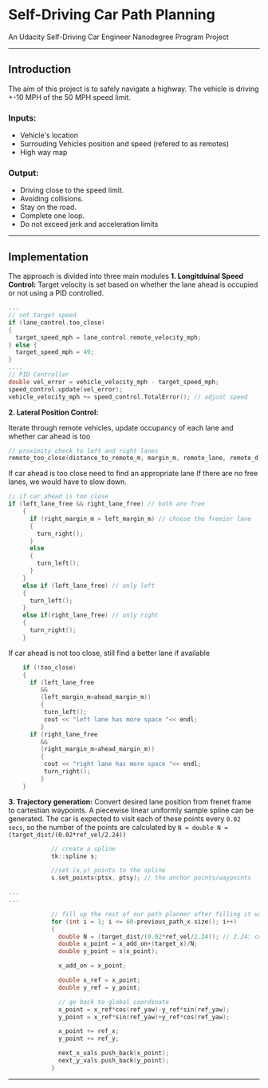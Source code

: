 # Self-Driving Car Path Planning
An Udacity Self-Driving Car Engineer Nanodegree Program Project

---

## Introduction
The aim of this project is to safely navigate a highway. The vehicle is driving +-10 MPH of the 50 MPH speed limit. 

### Inputs:
 - Vehicle's location
 - Surrouding Vehicles position and speed (refered to as remotes)
 - High way map

### Output:
 - Driving close to the speed limit.
 - Avoiding collisions.
 - Stay on the road.
 - Complete one loop.
 - Do not exceed jerk and acceleration limits
---

## Implementation
The approach is divided into three main modules
**1. Longitduinal Speed Control:** 
Target velocity is set based on whether the lane ahead is occupied or not using a PID controlled. 
```cpp
...
// set target speed
if (lane_control.too_close)
{
  target_speed_mph = lane_control.remote_velocity_mph;
} else {
  target_speed_mph = 49;
}
....
// PID Controller
double vel_error = vehicle_velocity_mph - target_speed_mph;
speed_control.update(vel_error);
vehicle_velocity_mph += speed_control.TotalError(); // adjust speed
```

**2. Lateral Position Control:** 

Iterate through remote vehicles, update occupancy of each lane and whether car ahead is too
```cpp
// proximity check to left and right lanes
remote_too_close(distance_to_remote_m, margin_m, remote_lane, remote_d);
```
If car ahead is too close need to find an appropriate lane
If there are no free lanes, we would have to slow down.
```cpp
// if car ahead is too close
if (left_lane_free && right_lane_free) // both are free
    {
      if (right_margin_m > left_margin_m) // choose the freeier lane
      {
        turn_right();
      } 
      else 
      {
        turn_left();
      }
    }
    else if (left_lane_free) // only left
    { 
      turn_left();
    } 
    else if(right_lane_free) // only right
    {
      turn_right();
    }  
```

If car ahead is not too close, still find a better lane if available
```cpp
    if (!too_close) 
    {
      if (left_lane_free
         && 
         (left_margin_m>ahead_margin_m))
         {
          turn_left();
          cout << "left lane has more space "<< endl;
         } 
      if (right_lane_free
         && 
         (right_margin_m>ahead_margin_m))
         {
          cout << "right lane has more space "<< endl;
          turn_right();
         } 
    }
```

**3. Trajectory generation:** 
Convert desired lane position from frenet frame to cartestian waypoints. A piecewise linear uniformly sample spline can be generated. The car is expected to visit each of these points every `0.02 secs`, so the number of the points are calculated by `N = double N = (target_dist/(0.02*ref_vel/2.24))`

```cpp
            // create a spline
            tk::spline s;

            //set (x,y) points to the spline
            s.set_points(ptsx, ptsy); // the anchor points/waypoints

...
...

            // fill up the rest of our path planner after filling it with previous points, here we will always output 50 points
            for (int i = 1; i <= 60-previous_path_x.size(); i++)
            {
              double N = (target_dist/(0.02*ref_vel/2.24)); // 2.24: conversion to m/s
              double x_point = x_add_on+(target_x)/N;
              double y_point = s(x_point);

              x_add_on = x_point;

              double x_ref = x_point;
              double y_ref = y_point;

              // go back to global coordinate
              x_point = x_ref*cos(ref_yaw)-y_ref*sin(ref_yaw);
              y_point = x_ref*sin(ref_yaw)+y_ref*cos(ref_yaw);

              x_point += ref_x;
              y_point += ref_y;

              next_x_vals.push_back(x_point);
              next_y_vals.push_back(y_point);
            }
```            

---
